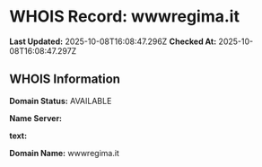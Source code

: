 # WHOIS Record: wwwregima.it

**Last Updated:** 2025-10-08T16:08:47.296Z
**Checked At:** 2025-10-08T16:08:47.297Z

## WHOIS Information

**Domain Status:** AVAILABLE

**Name Server:** 

**text:** 

**Domain Name:** wwwregima.it

